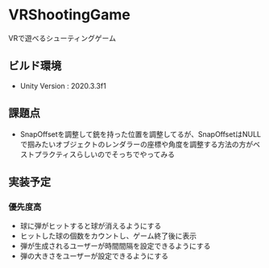 # VRShootingGame
 VRで遊べるシューティングゲーム

## ビルド環境
- Unity Version : 2020.3.3f1

## 課題点
- SnapOffsetを調整して銃を持った位置を調整してるが、SnapOffsetはNULLで掴みたいオブジェクトのレンダラーの座標や角度を調整する方法の方がベストプラクティスらしいのでそっちでやってみる

## 実装予定
### 優先度高 
- 球に弾がヒットすると球が消えるようにする
- ヒットした球の個数をカウントし、ゲーム終了後に表示
- 弾が生成されるユーザーが時間間隔を設定できるようにする
- 弾の大きさをユーザーが設定できるようにする


